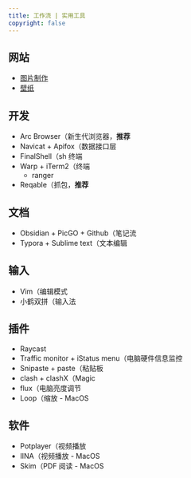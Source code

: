 ```yaml
---
title: 工作流 | 实用工具
copyright: false
---
```


## 网站

- [图片制作](https://dummyimage.com/)
- [壁纸](https://wallhaven.cc/)

## 开发

- Arc Browser（新生代浏览器，**推荐**
- Navicat + Apifox（数据接口层
- FinalShell（sh 终端
- Warp + iTerm2（终端
  - ranger
- Reqable（抓包，**推荐**

## 文档

- Obsidian + PicGO + Github（笔记流
- Typora + Sublime text（文本编辑

## 输入

- Vim（编辑模式
- 小鹤双拼（输入法

## 插件

- Raycast
- Traffic monitor + iStatus menu（电脑硬件信息监控
- Snipaste + paste（粘贴板
- clash + clashX（Magic
- flux（电脑亮度调节
- Loop（缩放 - MacOS

## 软件

- Potplayer（视频播放
- IINA（视频播放 - MacOS
- Skim（PDF 阅读 - MacOS
